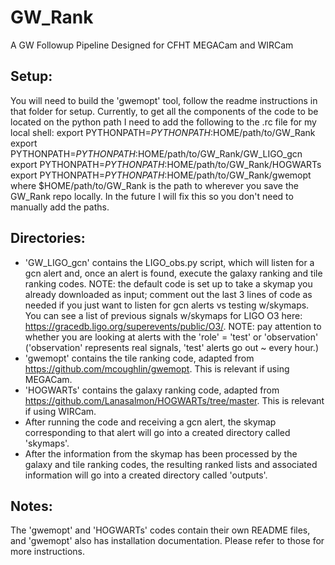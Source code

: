 # GW_Rank
 A GW Followup Pipeline Designed for CFHT MEGACam and WIRCam

## Setup:

You will need to build the 'gwemopt' tool, follow the readme instructions in that folder for setup.
Currently, to get all the components of the code to be located on the python path I need to add the following to the .rc file for my local shell:
export PYTHONPATH=$PYTHONPATH:$HOME/path/to/GW_Rank
export PYTHONPATH=$PYTHONPATH:$HOME/path/to/GW_Rank/GW_LIGO_gcn
export PYTHONPATH=$PYTHONPATH:$HOME/path/to/GW_Rank/HOGWARTs
export PYTHONPATH=$PYTHONPATH:$HOME/path/to/GW_Rank/gwemopt
where $HOME/path/to/GW_Rank is the path to wherever you save the GW_Rank repo locally. In the future I will fix this so you don't need to manually add the paths.

## Directories:

- 'GW_LIGO_gcn' contains the LIGO_obs.py script, which will listen for a gcn alert and, once an alert is found, execute the galaxy ranking and tile ranking codes. 
NOTE: the default code is set up to take a skymap you already downloaded as input; comment out the last 3 lines of code as needed if you just want to listen for gcn alerts vs testing w/skymaps. You can see a list of previous signals w/skymaps for LIGO O3 here: https://gracedb.ligo.org/superevents/public/O3/.
NOTE: pay attention to whether you are looking at alerts with the 'role' = 'test' or 'observation' ('observation' represents real signals, 'test' alerts go out ~ every hour.)
- 'gwemopt' contains the tile ranking code, adapted from https://github.com/mcoughlin/gwemopt. This is relevant if using MEGACam.
- 'HOGWARTs' contains the galaxy ranking code, adapted from https://github.com/Lanasalmon/HOGWARTs/tree/master. This is relevant if using WIRCam.
- After running the code and receiving a gcn alert, the skymap corresponding to that alert will go into a created directory called 'skymaps'.
- After the information from the skymap has been processed by the galaxy and tile ranking codes, the resulting ranked lists and associated information will go into a created directory called 'outputs'.

## Notes:

The 'gwemopt' and 'HOGWARTs' codes contain their own README files, and 'gwemopt' also has installation documentation. Please refer to those for more instructions.